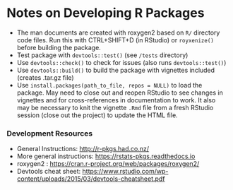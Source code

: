 # Notes on Developing R Packages

* The man documents are created with roxygen2 based on `R/` directory code files. Run this with CTRL+SHIFT+D (in RStudio) or `royxenize()` before building the package.
* Test package with `devtools::test()` (see `/tests` directory)
* Use `devtools::check()` to check for issues (also runs `devtools::test()`)
* Use `devtools::build()` to build the package with vignettes included (creates .tar.gz file)
* Use `install.packages(path_to_file, repos = NULL)` to load the package. May need to close out and reopen RStudio to see changes in vignettes and for cross-references in documentation to work. It also may be necessary to knit the vignette `.Rmd` file from a fresh RStudio session (close out the project) to update the HTML file.

### Development Resources
* General Instructions: http://r-pkgs.had.co.nz/
* More general instructions: https://rstats-pkgs.readthedocs.io
* roxygen2 : https://cran.r-project.org/web/packages/roxygen2/
* Devtools cheat sheet: https://www.rstudio.com/wp-content/uploads/2015/03/devtools-cheatsheet.pdf
